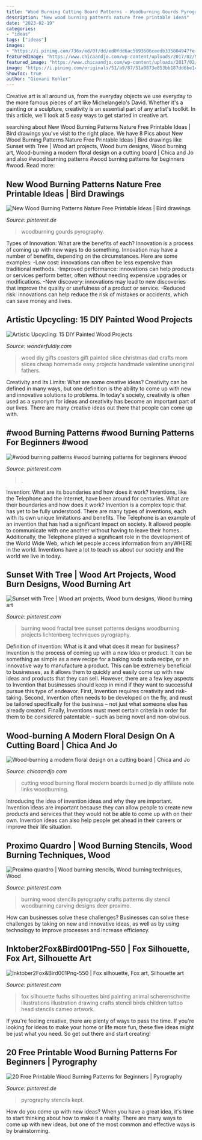 ```yaml
---
title: "Wood Burning Cutting Board Patterns - Woodburning Gourds Pyrography"
description: "New wood burning patterns nature free printable ideas"
date: "2023-02-19"
categories:
- "ideas"
tags: ["ideas"]
images:
- "https://i.pinimg.com/736x/ed/0f/dd/ed0fdd6ac5693606ceedb335804947fe--pyrography-sort.jpg"
featuredImage: "https://www.chicaandjo.com/wp-content/uploads/2017/02/Modern-Floral-Cutting-Board-1-590x336.jpg"
featured_image: "https://www.chicaandjo.com/wp-content/uploads/2017/02/Modern-Floral-Cutting-Board-1-590x336.jpg"
image: "https://i.pinimg.com/originals/51/a9/87/51a9873e853bb187dd6be14154e4151f.jpg"
ShowToc: true
author: "Giovani Kohler"
---
```



Creative art is all around us, from the everyday objects we use everyday to the more famous pieces of art like Michelangelo's David. Whether it's a painting or a sculpture, creativity is an essential part of any artist's toolkit. In this article, we'll look at 5 easy ways to get started in creative art.

	

		
searching about New Wood Burning Patterns Nature Free Printable Ideas | Bird drawings you've visit to the right place. We have 8 Pics about New Wood Burning Patterns Nature Free Printable Ideas | Bird drawings like Sunset with Tree | Wood art projects, Wood burn designs, Wood burning art, Wood-burning a modern floral design on a cutting board | Chica and Jo and also #wood burning patterns #wood burning patterns for beginners #wood. Read more:
		
    
## New Wood Burning Patterns Nature Free Printable Ideas | Bird Drawings

<img loading=lazy src="https://i.pinimg.com/736x/40/b2/dd/40b2ddce3a37300373b896d0418636ae.jpg" onerror="this.onerror=null;this.src='https://tse1.mm.bing.net/th?id=OIP.Bm8anqW3yngAU-rjrZrLowAAAA&amp;pid=15.1';" alt="New Wood Burning Patterns Nature Free Printable Ideas | Bird drawings">

_Source: pinterest.de_

>woodburning gourds pyrography. 

	

Types of Innovation: What are the benefits of each?
Innovation is a process of coming up with new ways to do something. Innovation may have a number of benefits, depending on the circumstances. Here are some examples: 
-Low cost: innovations can often be less expensive than traditional methods.
-Improved performance: innovations can help products or services perform better, often without needing expensive upgrades or modifications.
-New discovery: innovations may lead to new discoveries that improve the quality or usefulness of a product or service.
-Reduced risk: innovations can help reduce the risk of mistakes or accidents, which can save money and lives.

    
## Artistic Upcycling: 15 DIY Painted Wood Projects

<img loading=lazy src="http://cdn.wonderfuldiy.com/wp-content/uploads/2017/07/Painted-wood-slice-coasters.jpg" onerror="this.onerror=null;this.src='https://tse3.mm.bing.net/th?id=OIP.SOVHmrfVUvkshCxjdeVC6gHaLL&amp;pid=15.1';" alt="Artistic Upcycling: 15 DIY Painted Wood Projects">

_Source: wonderfuldiy.com_

>wood diy gifts coasters gift painted slice christmas dad crafts mom slices cheap homemade easy projects handmade valentine unoriginal fathers. 

	

Creativity and Its Limits: What are some creative ideas?
Creativity can be defined in many ways, but one definition is the ability to come up with new and innovative solutions to problems. In today's society, creativity is often used as a synonym for ideas and creativity has become an important part of our lives. There are many creative ideas out there that people can come up with.

    
## #wood Burning Patterns #wood Burning Patterns For Beginners #wood

<img loading=lazy src="https://i.pinimg.com/736x/8f/d1/2b/8fd12bb8390664196973de0457c60930.jpg" onerror="this.onerror=null;this.src='https://tse3.mm.bing.net/th?id=OIP.aV5ZIy5kLjT_Uq0rOdYTMQHaK1&amp;pid=15.1';" alt="#wood burning patterns #wood burning patterns for beginners #wood">

_Source: pinterest.com_

>. 

	

Invention: What are its boundaries and how does it work?
Inventions, like the Telephone and the Internet, have been around for centuries. What are their boundaries and how does it work? Invention is a complex topic that has yet to be fully understood. There are many types of inventions, each with its own unique limitations and benefits. The Telephone is an example of an invention that has had a significant impact on society. It allowed people to communicate with one another without having to leave their homes. Additionally, the Telephone played a significant role in the development of the World Wide Web, which let people access information from anyWHERE in the world. Inventions have a lot to teach us about our society and the world we live in today.

    
## Sunset With Tree | Wood Art Projects, Wood Burn Designs, Wood Burning Art

<img loading=lazy src="https://i.pinimg.com/originals/51/a9/87/51a9873e853bb187dd6be14154e4151f.jpg" onerror="this.onerror=null;this.src='https://tse4.mm.bing.net/th?id=OIP.Lb6fJCH1SWdokPI4lcqOVQHaJ4&amp;pid=15.1';" alt="Sunset with Tree | Wood art projects, Wood burn designs, Wood burning art">

_Source: pinterest.com_

>burning wood fractal tree sunset patterns designs woodburning projects lichtenberg techniques pyrography. 

	

Definition of invention: What is it and what does it mean for business?
Invention is the process of coming up with a new Idea or product. It can be something as simple as a new recipe for a baking soda soda recipe, or an innovative way to manufacture a product. This can be extremely beneficial to businesses, as it allows them to quickly and easily come up with new ideas and products that they can sell. However, there are a few key aspects to Invention that businesses should keep in mind if they want to successful pursue this type of endeavor. First, Invention requires creativity and risk-taking. Second, Invention often needs to be developed on the fly, and must be tailored specifically for the business – not just what someone else has already created. Finally, Inventions must meet certain criteria in order for them to be considered patentable – such as being novel and non-obvious.

    
## Wood-burning A Modern Floral Design On A Cutting Board | Chica And Jo

<img loading=lazy src="https://www.chicaandjo.com/wp-content/uploads/2017/02/Modern-Floral-Cutting-Board-1-590x336.jpg" onerror="this.onerror=null;this.src='https://tse1.mm.bing.net/th?id=OIP.-Hm6MFX976IEgLX_jQDIewHaEN&amp;pid=15.1';" alt="Wood-burning a modern floral design on a cutting board | Chica and Jo">

_Source: chicaandjo.com_

>cutting wood burning floral modern boards burned jo diy affiliate note links woodburning. 

	

Introducing the idea of invention ideas and why they are important.
Invention ideas are important because they can allow people to create new products and services that they would not be able to come up with on their own. Invention ideas can also help people get ahead in their careers or improve their life situation.

    
## Proximo Quardro | Wood Burning Stencils, Wood Burning Techniques, Wood

<img loading=lazy src="https://i.pinimg.com/736x/ed/0f/dd/ed0fdd6ac5693606ceedb335804947fe--pyrography-sort.jpg" onerror="this.onerror=null;this.src='https://tse2.mm.bing.net/th?id=OIP.ENaFGieltlJ0MfmjkAsn_QHaHa&amp;pid=15.1';" alt="Proximo quardro | Wood burning stencils, Wood burning techniques, Wood">

_Source: pinterest.com_

>burning wood stencils pyrography crafts patterns diy stencil woodburning carving designs deer proximo. 

	

How can businesses solve these challenges?
Businesses can solve these challenges by taking on new and innovative ideas, as well as by using technology to improve processes and increase efficiency.

    
## Inktober2Fox&amp;Bird001Png-550 | Fox Silhouette, Fox Art, Silhouette Art

<img loading=lazy src="https://i.pinimg.com/736x/66/d5/e2/66d5e2cc1d5a4130ff0dcadaa49f2245--animal-illustrations-paper-ornaments.jpg" onerror="this.onerror=null;this.src='https://tse4.mm.bing.net/th?id=OIP.f8YjrvhSXTLPz6hoWPcbTgDUEs&amp;pid=15.1';" alt="Inktober2Fox&amp;Bird001Png-550 | Fox silhouette, Fox art, Silhouette art">

_Source: pinterest.com_

>fox silhouette fuchs silhouettes bird painting animal scherenschnitte illustrations illustration drawing crafts stencil birds children tattoo head stencils cameo artwork. 

	

If you're feeling creative, there are plenty of ways to pass the time. If you're looking for ideas to make your home or life more fun, these five ideas might be just what you need. So get out there and start creating!

    
## 20 Free Printable Wood Burning Patterns For Beginners | Pyrography

<img loading=lazy src="https://i.pinimg.com/736x/35/c6/b4/35c6b4dc7663bc49a7c2bddaadc65395.jpg" onerror="this.onerror=null;this.src='https://tse1.mm.bing.net/th?id=OIP.gEyiYiHcqp7iVCR_h3YiPwHaFj&amp;pid=15.1';" alt="20 Free Printable Wood Burning Patterns for Beginners | Pyrography">

_Source: pinterest.de_

>pyrography stencils kept. 

	

How do you come up with new ideas?
When you have a great idea, it's time to start thinking about how to make it a reality. There are many ways to come up with new ideas, but one of the most common and effective ways is by brainstorming.

